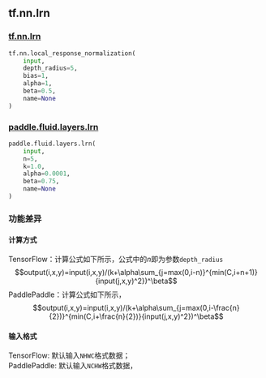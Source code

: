 
## tf.nn.lrn

### [tf.nn.lrn](https://www.tensorflow.org/api_docs/python/tf/nn/local_response_normalization)

```python
tf.nn.local_response_normalization(
    input,
    depth_radius=5,
    bias=1,
    alpha=1,
    beta=0.5,
    name=None
)
```

### [paddle.fluid.layers.lrn](http://paddlepaddle.org/documentation/docs/zh/1.4/api_cn/layers_cn.html#paddle.fluid.layers.lrn)

```python
paddle.fluid.layers.lrn(
    input, 
    n=5, 
    k=1.0, 
    alpha=0.0001, 
    beta=0.75, 
    name=None
)
```

### 功能差异

#### 计算方式

TensorFlow：计算公式如下所示，公式中的$n$即为参数`depth_radius`
$$output(i,x,y)=input(i,x,y)/(k+\alpha\sum_{j=max(0,i-n)}^{min(C,i+n+1)}{input(j,x,y)^2})^\beta$$ 
PaddlePaddle：计算公式如下所示，
$$output(i,x,y)=input(i,x,y)/(k+\alpha\sum_{j=max(0,i-\frac{n}{2})}^{min(C,i+\frac{n}{2})}{input(j,x,y)^2})^\beta$$ 

#### 输入格式
TensorFlow: 默认输入`NHWC`格式数据；  
PaddlePaddle: 默认输入`NCHW`格式数据，
